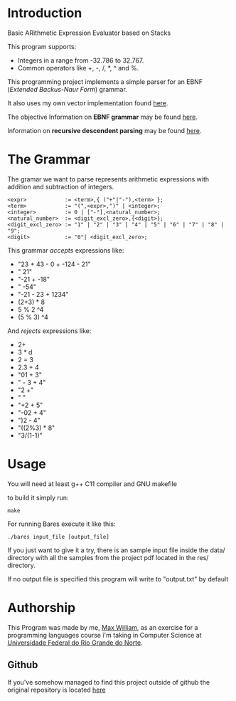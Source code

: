 # Introduction

Basic ARithmetic Expression Evaluator based on Stacks

This program supports:
+ Integers in a range from -32.786 to 32.767.
+ Common operators like +, -, /, *, ^ and %.

This programming project implements a simple parser for an EBNF (_Extended Backus-Naur Form_) grammar.

It also uses my own vector implementation found [here](https://github.com/maxwillf/tad-vector).

The objective Information on **EBNF grammar** may be found [here](https://en.wikipedia.org/wiki/Extended_Backus–Naur_Form).

Information on **recursive descendent parsing** may be found [here](https://en.wikipedia.org/wiki/Recursive_descent_parser).

# The Grammar

The gramar we want to parse represents arithmetic expressions with addition and subtraction of integers.

    <expr>            := <term>,{ ("+"|"-"),<term> };
    <term>            := "(",<expr>,")" | <integer>;
    <integer>         := 0 | ["-"],<natural_number>;
    <natural_number>  := <digit_excl_zero>,{<digit>};
    <digit_excl_zero> := "1" | "2" | "3" | "4" | "5" | "6" | "7" | "8" | "9";
    <digit>           := "0"| <digit_excl_zero>;

This grammar _accepts_ expressions like:

* "23 + 43 - 0   + -124 - 21"
* " 21"
* "-21 +     -18"
* " -54"
* "-21 - 23 + 1234"
* (2+3) * 8
* 5 % 2 ^4
* (5 % 3) ^4

And _rejects_ expressions like:

* 2+
* 3 * d
* 2 = 3
* 2.3 + 4
* "01 + 3"
* " - 3 + 4"
* "2 +"
* "  "
* "+2 + 5"
* "-02 + 4"
* ")2 - 4"
* "((2%3) * 8"
* "3/(1-1)"

# Usage

You will need at least g++ C11 compiler and GNU makefile

to build it simply run:
```
make
```

For running Bares execute it like this:
```
./bares input_file [output_file]
```

If you just want to give it a try, there is an sample input file inside the data/ directory
with all the samples from the project pdf located in the res/ directory.

If no output file is specified this program will write to "output.txt" by
default

# Authorship

This Program was made by me, [Max William](https://github.com/maxwillf), as an
exercise for a programming languages course i'm taking in Computer Science 
at [Universidade Federal do Rio Grande do Norte](https://ufrn.br).

## Github

If you've somehow managed to find this project outside of github the original
repository is located [here](https://github.com/maxwillf/Bares)
